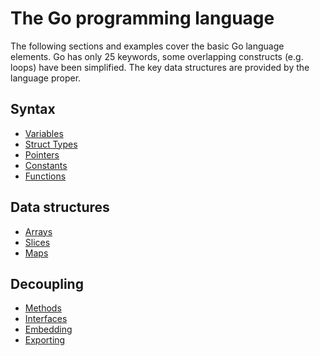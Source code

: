 # The Go programming language

The following sections and examples cover the basic Go language elements. Go has
only 25 keywords, some overlapping constructs (e.g. loops) have been simplified.
The key data structures are provided by the language proper.

## Syntax

* [Variables](variables)
* [Struct Types](structs)
* [Pointers](pointers)
* [Constants](constants)
* [Functions](functions)

## Data structures

* [Arrays](arrays)
* [Slices](slices)
* [Maps](maps)

## Decoupling

* [Methods](methods)
* [Interfaces](interfaces)
* [Embedding](embedding)
* [Exporting](exporting)